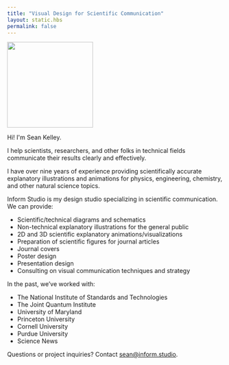 ```yaml
---
title: "Visual Design for Scientific Communication"
layout: static.hbs
permalink: false
---
```

<div id="about" class="mw6 right tc">
  <img src="/images/headshot.jpg" class="br-100 dib mb1 ba b--dark-gray mt0-l mt2" style="width: 200px; height: 200px;">
  <p class="f3-l f4 fw4 mt2-l mt1 pt2 pt0-l">Hi! I'm Sean Kelley.</p>
  <p class="f5-l f6 mt2-l mt0 measure tl">I help scientists, researchers, and other folks in technical fields communicate their results clearly and effectively.</p>
</div>

I have over nine years of experience providing scientifically accurate explanatory illustrations and animations for physics, engineering, chemistry, and other natural science topics.

Inform Studio is my design studio specializing in scientific communication. We can provide:

- Scientific/technical diagrams and schematics
- Non-technical explanatory illustrations for the general public
- 2D and 3D scientific explanatory animations/visualizations
- Preparation of scientific figures for journal articles
- Journal covers
- Poster design
- Presentation design
- Consulting on visual communication techniques and strategy

In the past, we’ve worked with:

- The National Institute of Standards and Technologies
- The Joint Quantum Institute
- University of Maryland
- Princeton University
- Cornell University
- Purdue University
- Science News

Questions or project inquiries? Contact sean@inform.studio.